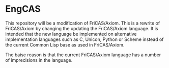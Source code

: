 # EngCAS
This repository will be a modification of FriCAS/Axiom. This is a rewrite of FriCAS/Axiom by changing the updating the FriCAS/Axiom language. It is intended that the new language be implemented on alternative implementation languages such as C, Unicon, Python or Scheme instead of the current Common Lisp base as used in FriCAS/Axiom.

The baisc reason is that the current FriCAS/Axiom language has a number of imprecisions in the language.
